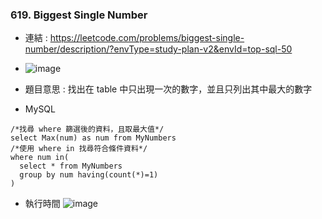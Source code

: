### 619. Biggest Single Number
* 連結 : https://leetcode.com/problems/biggest-single-number/description/?envType=study-plan-v2&envId=top-sql-50
* ![image](https://github.com/Ricky7737/LeetCodeSQLPractise/assets/58324475/17dbea45-2300-4dad-afc8-713b2addb937)

* 題目意思 : 找出在 table 中只出現一次的數字，並且只列出其中最大的數字
* MySQL
```
/*找尋 where 篩選後的資料，且取最大值*/
select Max(num) as num from MyNumbers
/*使用 where in 找尋符合條件資料*/
where num in(
  select * from MyNumbers
  group by num having(count(*)=1)
)
```

* 執行時間
![image](https://github.com/Ricky7737/LeetCodeSQLPractise/assets/58324475/1538eb2f-d1ae-4cb5-97c8-45629f3cadcb)






